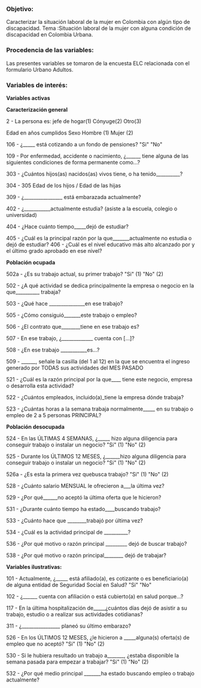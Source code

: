 ### Objetivo:  
Caracterizar la situación laboral de la mujer en Colombia con algún tipo de discapacidad. 
Tema :Situación laboral de la mujer con alguna condición de discapacidad en Colombia Urbana.

### Procedencia de las variables:
Las presentes variables se tomaron de la encuesta ELC relacionada con el formulario Urbano Adultos.

### Variables de interés:

**Variables activas**

**Caracterización general**


2 - La persona es:
jefe de hogar(1)
Cónyuge(2)
Otro(3)

Edad en años cumplidos
Sexo
Hombre (1)
Mujer (2)

106 - ¿_____ está cotizando a un fondo de pensiones?
"Si"
"No"

109 - Por enfermedad, accidente o nacimiento, ¿______ tiene alguna de las siguientes condiciones de forma permanente como...?

303 - ¿Cuántos hijos(as) nacidos(as) vivos tiene, o ha tenido__________?

304 - 305 Edad de los hijos / Edad de las hijas

309 - ¿________________ está embarazada actualmente?

402 - ¿___________actualmente estudia? (asiste a la escuela, colegio o universidad)

404 - ¿Hace cuánto tiempo_____dejó de estudiar?

405 - ¿Cuál es la principal razón por la que_______actualmente no estudia o dejó de estudiar?
406 - ¿Cuál es el nivel educativo más alto alcanzado por      y el último grado aprobado en ese nivel?   

**Población ocupada**

502a - ¿Es su trabajo actual, su primer trabajo?
"Si" (1)
"No" (2)

502 - ¿A qué actividad se dedica principalmente la empresa o negocio en la que__________ trabaja?

503 - ¿Qué hace _______________en ese trabajo?

505 - ¿Cómo consiguió_______este trabajo o empleo?

506 - ¿El contrato que________tiene en ese trabajo es?

507 - En ese trabajo, ¿_____________ cuenta con [...]?

508 - ¿En ese trabajo ___________es...?

509 - ______, señale la casilla (del 1 al 12) en la que se encuentra el ingreso generado por TODAS sus actividades del MES PASADO

521 - ¿Cuál es la razón principal por la que____ tiene este negocio, empresa o desarrolla esta actividad?

522 - ¿Cuántos empleados, incluido(a)_tiene la empresa dónde trabaja?

523 - ¿Cuántas horas a la semana trabaja normalmente_____ en su trabajo o empleo de 2 a 5 personas PRINCIPAL?

**Población desocupada**

524 - En las ÚLTIMAS 4 SEMANAS, ¿_____ hizo alguna diligencia para conseguir trabajo o instalar un negocio?
"Si" (1)
"No" (2)

525 - Durante los ÚLTIMOS 12 MESES, ¿______hizo alguna diligencia para conseguir trabajo o instalar un negocio?
"Si" (1)
"No" (2)

526a - ¿Es esta la primera vez quebusca trabajo? 
"Si" (1)
"No" (2)

528 - ¿Cuánto salario MENSUAL le ofrecieron a___la última vez?

529 - ¿Por qué______no aceptó la última oferta que le hicieron?

531 - ¿Durante cuánto tiempo ha estado____buscando trabajo?

533 - ¿Cuánto hace que ________trabajó por última vez?

534 - ¿Cuál es la actividad principal de __________?

536 - ¿Por qué motivo o razón principal _________ dejó de buscar trabajo?

538 - ¿Por qué motivo o razón principal________ dejó de trabajar?


**Variables ilustrativas:**

101 - Actualmente, ¿_____ está afiliado(a), es cotizante o es beneficiario(a) de alguna entidad de Seguridad Social en Salud?
"Si"
"No"

102 - ¿______ cuenta con afiliación o está cubierto(a) en salud porque...?

117 - En la última hospitalización de_____¿cuántos días dejó de asistir a su trabajo, estudio o a realizar sus actividades cotidianas?

311 - ¿________________ planeó su último embarazo?

526 - En los ÚLTIMOS 12 MESES, ¿le hicieron a _____alguna(s) oferta(s) de empleo que no aceptó?
"Si" (1)
"No" (2)

530 - Si le hubiera resultado un trabajo a_______, ¿estaba disponible la semana pasada para empezar a trabajar?
"Si" (1)
"No" (2)

532 - ¿Por qué medio principal _______ha estado buscando empleo o trabajo actualmente?
